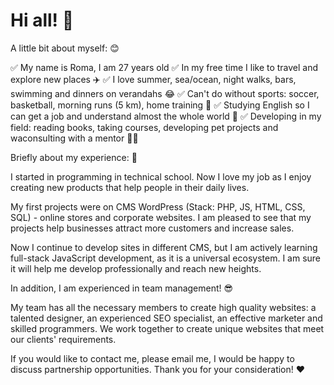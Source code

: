 # Hi all! 👋

A little bit about myself: 😊

✅ My name is Roma, I am 27 years old
✅ In my free time I like to travel and explore new places ✈️
✅ I love summer, sea/ocean, night walks, bars, swimming and dinners on verandahs 😂
✅ Can't do without sports: soccer, basketball, morning runs (5 km), home training 💪
✅ Studying English so I can get a job and understand almost the whole world 🎉
✅ Developing in my field: reading books, taking courses, developing pet projects and waconsulting with a mentor 👨‍💻

Briefly about my experience: 💫

I started in programming in technical school. Now I love my job as I enjoy creating new products that help people in their daily lives.

My first projects were on CMS WordPress (Stack: PHP, JS, HTML, CSS, SQL) - online stores and corporate websites. I am pleased to see that my projects help businesses attract more customers and increase sales.

Now I continue to develop sites in different CMS, but I am actively learning full-stack JavaScript development, as it is a universal ecosystem. I am sure it will help me develop professionally and reach new heights.

In addition, I am experienced in team management! 😎 

My team has all the necessary members to create high quality websites: a talented designer, an experienced SEO specialist, an effective marketer and skilled programmers. We work together to create unique websites that meet our clients' requirements.

If you would like to contact me, please email me, I would be happy to discuss partnership opportunities. Thank you for your consideration! ❤
